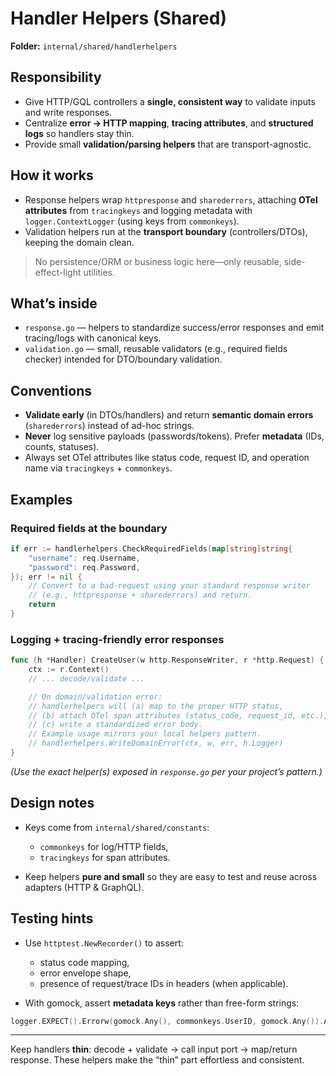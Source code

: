 # Handler Helpers (Shared)

**Folder:** `internal/shared/handlerhelpers`

## Responsibility

* Give HTTP/GQL controllers a **single, consistent way** to validate inputs and write responses.
* Centralize **error → HTTP mapping**, **tracing attributes**, and **structured logs** so handlers stay thin.
* Provide small **validation/parsing helpers** that are transport-agnostic.

## How it works

* Response helpers wrap `httpresponse` and `sharederrors`, attaching **OTel attributes** from `tracingkeys` and logging metadata with `logger.ContextLogger` (using keys from `commonkeys`).
* Validation helpers run at the **transport boundary** (controllers/DTOs), keeping the domain clean.

> No persistence/ORM or business logic here—only reusable, side-effect-light utilities.

## What’s inside

* `response.go` — helpers to standardize success/error responses and emit tracing/logs with canonical keys.
* `validation.go` — small, reusable validators (e.g., required fields checker) intended for DTO/boundary validation.

## Conventions

* **Validate early** (in DTOs/handlers) and return **semantic domain errors** (`sharederrors`) instead of ad-hoc strings.
* **Never** log sensitive payloads (passwords/tokens). Prefer **metadata** (IDs, counts, statuses).
* Always set OTel attributes like status code, request ID, and operation name via `tracingkeys` + `commonkeys`.

## Examples

### Required fields at the boundary

```go
if err := handlerhelpers.CheckRequiredFields(map[string]string{
    "username": req.Username,
    "password": req.Password,
}); err != nil {
    // Convert to a bad-request using your standard response writer
    // (e.g., httpresponse + sharederrors) and return.
    return
}
```

### Logging + tracing-friendly error responses

```go
func (h *Handler) CreateUser(w http.ResponseWriter, r *http.Request) {
    ctx := r.Context()
    // ... decode/validate ...

    // On domain/validation error:
    // handlerhelpers will (a) map to the proper HTTP status,
    // (b) attach OTel span attributes (status_code, request_id, etc.),
    // (c) write a standardized error body.
    // Example usage mirrors your local helpers pattern.
    // handlerhelpers.WriteDomainError(ctx, w, err, h.Logger)
}
```

*(Use the exact helper(s) exposed in `response.go` per your project’s pattern.)*

## Design notes

* Keys come from `internal/shared/constants`:

    * `commonkeys` for log/HTTP fields,
    * `tracingkeys` for span attributes.
* Keep helpers **pure and small** so they are easy to test and reuse across adapters (HTTP & GraphQL).

## Testing hints

* Use `httptest.NewRecorder()` to assert:

    * status code mapping,
    * error envelope shape,
    * presence of request/trace IDs in headers (when applicable).
* With gomock, assert **metadata keys** rather than free-form strings:

```go
logger.EXPECT().Errorw(gomock.Any(), commonkeys.UserID, gomock.Any()).AnyTimes()
```

---

Keep handlers **thin**: decode + validate → call input port → map/return response. These helpers make the “thin” part effortless and consistent.
